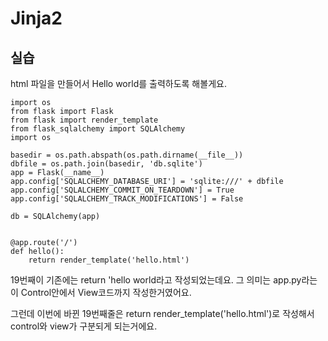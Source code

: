 # Jinja2

##  실습 

html 파일을 만들어서 Hello world를 출력하도록 해볼게요. 

```text
import os 
from flask import Flask
from flask import render_template 
from flask_sqlalchemy import SQLAlchemy
import os 

basedir = os.path.abspath(os.path.dirname(__file__))
dbfile = os.path.join(basedir, 'db.sqlite')
app = Flask(__name__)
app.config['SQLALCHEMY_DATABASE_URI'] = 'sqlite:///' + dbfile
app.config['SQLALCHEMY_COMMIT_ON_TEARDOWN'] = True
app.config['SQLALCHEMY_TRACK_MODIFICATIONS'] = False

db = SQLAlchemy(app)


@app.route('/')
def hello():
    return render_template('hello.html')
```

 19번째이 기존에는 return 'hello world라고 작성되었는데요. 그 의미는 app.py라는 이 Control안에서 View코드까지 작성한거였어요.

그런데 이번에 바뀐 19번째줄은 return render\_template\('hello.html'\)로 작성해서 control와 view가 구분되게 되는거에요. 

